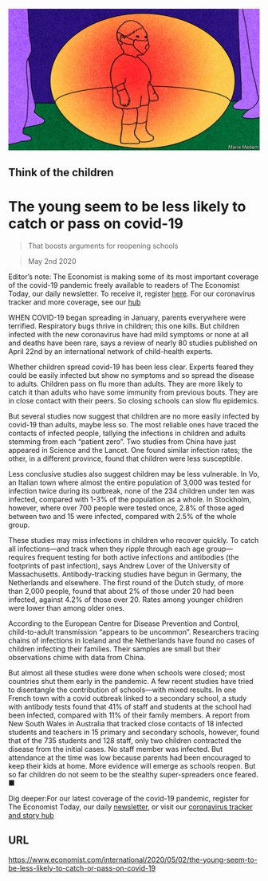 ![](./images/20200502_IRD003_0.jpg)

## Think of the children

# The young seem to be less likely to catch or pass on covid-19

> That boosts arguments for reopening schools

> May 2nd 2020

Editor’s note: The Economist is making some of its most important coverage of the covid-19 pandemic freely available to readers of The Economist Today, our daily newsletter. To receive it, register [here](https://www.economist.com//newslettersignup). For our coronavirus tracker and more coverage, see our [hub](https://www.economist.com//coronavirus)

WHEN COVID-19 began spreading in January, parents everywhere were terrified. Respiratory bugs thrive in children; this one kills. But children infected with the new coronavirus have had mild symptoms or none at all and deaths have been rare, says a review of nearly 80 studies published on April 22nd by an international network of child-health experts.

Whether children spread covid-19 has been less clear. Experts feared they could be easily infected but show no symptoms and so spread the disease to adults. Children pass on flu more than adults. They are more likely to catch it than adults who have some immunity from previous bouts. They are in close contact with their peers. So closing schools can slow flu epidemics.

But several studies now suggest that children are no more easily infected by covid-19 than adults, maybe less so. The most reliable ones have traced the contacts of infected people, tallying the infections in children and adults stemming from each “patient zero”. Two studies from China have just appeared in Science and the Lancet. One found similar infection rates; the other, in a different province, found that children were less susceptible.

Less conclusive studies also suggest children may be less vulnerable. In Vo, an Italian town where almost the entire population of 3,000 was tested for infection twice during its outbreak, none of the 234 children under ten was infected, compared with 1-3% of the population as a whole. In Stockholm, however, where over 700 people were tested once, 2.8% of those aged between two and 15 were infected, compared with 2.5% of the whole group.

These studies may miss infections in children who recover quickly. To catch all infections—and track when they ripple through each age group—requires frequent testing for both active infections and antibodies (the footprints of past infection), says Andrew Lover of the University of Massachusetts. Antibody-tracking studies have begun in Germany, the Netherlands and elsewhere. The first round of the Dutch study, of more than 2,000 people, found that about 2% of those under 20 had been infected, against 4.2% of those over 20. Rates among younger children were lower than among older ones.

According to the European Centre for Disease Prevention and Control, child-to-adult transmission “appears to be uncommon”. Researchers tracing chains of infections in Iceland and the Netherlands have found no cases of children infecting their families. Their samples are small but their observations chime with data from China.

But almost all these studies were done when schools were closed; most countries shut them early in the pandemic. A few recent studies have tried to disentangle the contribution of schools—with mixed results. In one French town with a covid outbreak linked to a secondary school, a study with antibody tests found that 41% of staff and students at the school had been infected, compared with 11% of their family members. A report from New South Wales in Australia that tracked close contacts of 18 infected students and teachers in 15 primary and secondary schools, however, found that of the 735 students and 128 staff, only two children contracted the disease from the initial cases. No staff member was infected. But attendance at the time was low because parents had been encouraged to keep their kids at home. More evidence will emerge as schools reopen. But so far children do not seem to be the stealthy super-spreaders once feared. ■

Dig deeper:For our latest coverage of the covid-19 pandemic, register for The Economist Today, our daily [newsletter](https://www.economist.com//newslettersignup), or visit our [coronavirus tracker and story hub](https://www.economist.com//coronavirus)

## URL

https://www.economist.com/international/2020/05/02/the-young-seem-to-be-less-likely-to-catch-or-pass-on-covid-19
